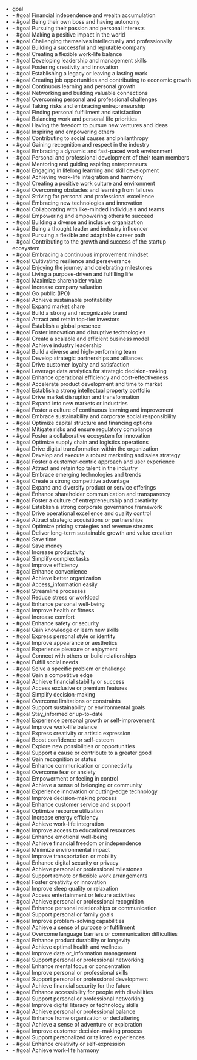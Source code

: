 - goal
  <li>- #goal  Financial independence and wealth accumulation</li>
  <li>- #goal  Being their own boss and having autonomy</li>
  <li>- #goal  Pursuing their passion and personal interests</li>
  <li>- #goal  Making a positive impact in the world</li>
  <li>- #goal  Challenging themselves intellectually and professionally</li>
  <li>- #goal  Building a successful and reputable company</li>
  <li>- #goal  Creating a flexible work-life balance</li>
  <li>- #goal  Developing leadership and management skills</li>
  <li>- #goal  Fostering creativity and innovation</li>
  <li>- #goal  Establishing a legacy or leaving a lasting mark</li>
  <li>- #goal  Creating job opportunities and contributing to economic growth</li>
  <li>- #goal  Continuous learning and personal growth</li>
  <li>- #goal  Networking and building valuable connections</li>
  <li>- #goal  Overcoming personal and professional challenges</li>
  <li>- #goal  Taking risks and embracing entrepreneurship</li>
  <li>- #goal  Finding personal fulfillment and satisfaction</li>
  <li>- #goal  Balancing work and personal life priorities</li>
  <li>- #goal  Having the freedom to pursue new ventures and ideas</li>
  <li>- #goal  Inspiring and empowering others</li>
  <li>- #goal  Contributing to social causes and philanthropy</li>
  <li>- #goal  Gaining recognition and respect in the industry</li>
  <li>- #goal  Embracing a dynamic and fast-paced work environment</li>
  <li>- #goal  Personal and professional development of their team members</li>
  <li>- #goal  Mentoring and guiding aspiring entrepreneurs</li>
  <li>- #goal  Engaging in lifelong learning and skill development</li>
  <li>- #goal  Achieving work-life integration and harmony</li>
  <li>- #goal  Creating a positive work culture and environment</li>
  <li>- #goal  Overcoming obstacles and learning from failures</li>
  <li>- #goal  Striving for personal and professional excellence</li>
  <li>- #goal  Embracing new technologies and innovation</li>
  <li>- #goal  Collaborating with like-minded individuals and teams</li>
  <li>- #goal  Empowering and empowering others to succeed</li>
  <li>- #goal  Building a diverse and inclusive organization</li>
  <li>- #goal  Being a thought leader and industry influencer</li>
  <li>- #goal  Pursuing a flexible and adaptable career path</li>
  <li>- #goal  Contributing to the growth and success of the startup ecosystem</li>
  <li>- #goal  Embracing a continuous improvement mindset</li>
  <li>- #goal  Cultivating resilience and perseverance</li>
  <li>- #goal  Enjoying the journey and celebrating milestones</li>
  <li>- #goal  Living a purpose-driven and fulfilling life</li>
  <li>- #goal  Maximize shareholder value</li>
  <li>- #goal  Increase company valuation</li>
  <li>- #goal  Go public (IPO)</li>
  <li>- #goal  Achieve sustainable profitability</li>
  <li>- #goal  Expand market share</li>
  <li>- #goal  Build a strong and recognizable brand</li>
  <li>- #goal  Attract and retain top-tier investors</li>
  <li>- #goal  Establish a global presence</li>
  <li>- #goal  Foster innovation and disruptive technologies</li>
  <li>- #goal  Create a scalable and efficient business model</li>
  <li>- #goal  Achieve industry leadership</li>
  <li>- #goal  Build a diverse and high-performing team</li>
  <li>- #goal  Develop strategic partnerships and alliances</li>
  <li>- #goal  Drive customer loyalty and satisfaction</li>
  <li>- #goal  Leverage data analytics for strategic decision-making</li>
  <li>- #goal  Enhance operational efficiency and cost-effectiveness</li>
  <li>- #goal  Accelerate product development and time to market</li>
  <li>- #goal  Establish a strong intellectual property portfolio</li>
  <li>- #goal  Drive market disruption and transformation</li>
  <li>- #goal  Expand into new markets or industries</li>
  <li>- #goal  Foster a culture of continuous learning and improvement</li>
  <li>- #goal  Embrace sustainability and corporate social responsibility</li>
  <li>- #goal  Optimize capital structure and financing options</li>
  <li>- #goal  Mitigate risks and ensure regulatory compliance</li>
  <li>- #goal  Foster a collaborative ecosystem for innovation</li>
  <li>- #goal  Optimize supply chain and logistics operations</li>
  <li>- #goal  Drive digital transformation within the organization</li>
  <li>- #goal  Develop and execute a robust marketing and sales strategy</li>
  <li>- #goal  Foster a customer-centric approach and user experience</li>
  <li>- #goal  Attract and retain top talent in the industry</li>
  <li>- #goal  Embrace emerging technologies and trends</li>
  <li>- #goal  Create a strong competitive advantage</li>
  <li>- #goal  Expand and diversify product or service offerings</li>
  <li>- #goal  Enhance shareholder communication and transparency</li>
  <li>- #goal  Foster a culture of entrepreneurship and creativity</li>
  <li>- #goal  Establish a strong corporate governance framework</li>
  <li>- #goal  Drive operational excellence and quality control</li>
  <li>- #goal  Attract strategic acquisitions or partnerships</li>
  <li>- #goal  Optimize pricing strategies and revenue streams</li>
  <li>- #goal  Deliver long-term sustainable growth and value creation</li>
  <li>- #goal  Save time</li>
  <li>- #goal  Save money</li>
  <li>- #goal  Increase productivity</li>
  <li>- #goal  Simplify complex tasks</li>
  <li>- #goal  Improve efficiency</li>
  <li>- #goal  Enhance convenience</li>
  <li>- #goal  Achieve better organization</li>
  <li>- #goal  Access_information easily</li>
  <li>- #goal  Streamline processes</li>
  <li>- #goal  Reduce stress or workload</li>
  <li>- #goal  Enhance personal well-being</li>
  <li>- #goal  Improve health or fitness</li>
  <li>- #goal  Increase comfort</li>
  <li>- #goal  Enhance safety or security</li>
  <li>- #goal  Gain knowledge or learn new skills</li>
  <li>- #goal  Express personal style or identity</li>
  <li>- #goal  Improve appearance or aesthetics</li>
  <li>- #goal  Experience pleasure or enjoyment</li>
  <li>- #goal  Connect with others or build relationships</li>
  <li>- #goal  Fulfill social needs</li>
  <li>- #goal  Solve a specific problem or challenge</li>
  <li>- #goal  Gain a competitive edge</li>
  <li>- #goal  Achieve financial stability or success</li>
  <li>- #goal  Access exclusive or premium features</li>
  <li>- #goal  Simplify decision-making</li>
  <li>- #goal  Overcome limitations or constraints</li>
  <li>- #goal  Support sustainability or environmental goals</li>
  <li>- #goal  Stay_informed or up-to-date</li>
  <li>- #goal  Experience personal growth or self-improvement</li>
  <li>- #goal  Improve work-life balance</li>
  <li>- #goal  Express creativity or artistic expression</li>
  <li>- #goal  Boost confidence or self-esteem</li>
  <li>- #goal  Explore new possibilities or opportunities</li>
  <li>- #goal  Support a cause or contribute to a greater good</li>
  <li>- #goal  Gain recognition or status</li>
  <li>- #goal  Enhance communication or connectivity</li>
  <li>- #goal  Overcome fear or anxiety</li>
  <li>- #goal  Empowerment or feeling in control</li>
  <li>- #goal  Achieve a sense of belonging or community</li>
  <li>- #goal  Experience innovation or cutting-edge technology</li>
  <li>- #goal  Improve decision-making process</li>
  <li>- #goal  Enhance customer service and support</li>
  <li>- #goal  Optimize resource utilization</li>
  <li>- #goal  Increase energy efficiency</li>
  <li>- #goal  Achieve work-life integration</li>
  <li>- #goal  Improve access to educational resources</li>
  <li>- #goal  Enhance emotional well-being</li>
  <li>- #goal  Achieve financial freedom or independence</li>
  <li>- #goal  Minimize environmental impact</li>
  <li>- #goal  Improve transportation or mobility</li>
  <li>- #goal  Enhance digital security or privacy</li>
  <li>- #goal  Achieve personal or professional milestones</li>
  <li>- #goal  Support remote or flexible work arrangements</li>
  <li>- #goal  Foster creativity or innovation</li>
  <li>- #goal  Improve sleep quality or relaxation</li>
  <li>- #goal  Access entertainment or leisure activities</li>
  <li>- #goal  Achieve personal or professional recognition</li>
  <li>- #goal  Enhance personal relationships or communication</li>
  <li>- #goal  Support personal or family goals</li>
  <li>- #goal  Improve problem-solving capabilities</li>
  <li>- #goal  Achieve a sense of purpose or fulfillment</li>
  <li>- #goal  Overcome language barriers or communication difficulties</li>
  <li>- #goal  Enhance product durability or longevity</li>
  <li>- #goal  Achieve optimal health and wellness</li>
  <li>- #goal  Improve data or_information management</li>
  <li>- #goal  Support personal or professional networking</li>
  <li>- #goal  Enhance mental focus or concentration</li>
  <li>- #goal  Improve personal or professional skills</li>
  <li>- #goal  Support personal or professional development</li>
  <li>- #goal  Achieve financial security for the future</li>
  <li>- #goal  Enhance accessibility for people with disabilities</li>
  <li>- #goal  Support personal or professional networking</li>
  <li>- #goal  Improve digital literacy or technology skills</li>
  <li>- #goal  Achieve personal or professional balance</li>
  <li>- #goal  Enhance home organization or decluttering</li>
  <li>- #goal  Achieve a sense of adventure or exploration</li>
  <li>- #goal  Improve customer decision-making process</li>
  <li>- #goal  Support personalized or tailored experiences</li>
  <li>- #goal  Enhance creativity or self-expression</li>
  <li>- #goal  Achieve work-life harmony</li>

